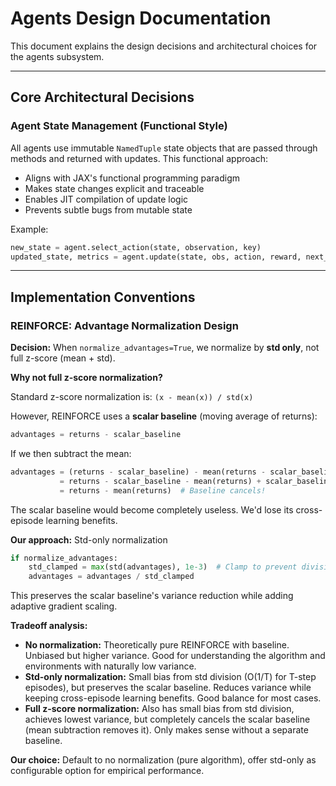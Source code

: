 # Agents Design Documentation

This document explains the design decisions and architectural choices for the agents subsystem.

---

## Core Architectural Decisions

### Agent State Management (Functional Style)

All agents use immutable `NamedTuple` state objects that are passed through methods and returned with updates. This functional approach:
- Aligns with JAX's functional programming paradigm
- Makes state changes explicit and traceable
- Enables JIT compilation of update logic
- Prevents subtle bugs from mutable state

Example:
```python
new_state = agent.select_action(state, observation, key)
updated_state, metrics = agent.update(state, obs, action, reward, next_obs, done, key)
```

---

## Implementation Conventions

### REINFORCE: Advantage Normalization Design

**Decision:** When `normalize_advantages=True`, we normalize by **std only**, not full z-score (mean + std).

**Why not full z-score normalization?**

Standard z-score normalization is: `(x - mean(x)) / std(x)`

However, REINFORCE uses a **scalar baseline** (moving average of returns):
```python
advantages = returns - scalar_baseline
```

If we then subtract the mean:
```python
advantages = (returns - scalar_baseline) - mean(returns - scalar_baseline)
           = returns - scalar_baseline - mean(returns) + scalar_baseline
           = returns - mean(returns)  # Baseline cancels!
```

The scalar baseline would become completely useless. We'd lose its cross-episode learning benefits.

**Our approach:** Std-only normalization
```python
if normalize_advantages:
    std_clamped = max(std(advantages), 1e-3)  # Clamp to prevent division by ~0
    advantages = advantages / std_clamped
```

This preserves the scalar baseline's variance reduction while adding adaptive gradient scaling.

**Tradeoff analysis:**

- **No normalization:** Theoretically pure REINFORCE with baseline. Unbiased but higher variance. Good for understanding the algorithm and environments with naturally low variance.
- **Std-only normalization:** Small bias from std division (O(1/T) for T-step episodes), but preserves the scalar baseline. Reduces variance while keeping cross-episode learning benefits. Good balance for most cases.
- **Full z-score normalization:** Also has small bias from std division, achieves lowest variance, but completely cancels the scalar baseline (mean subtraction removes it). Only makes sense without a separate baseline.

**Our choice:** Default to no normalization (pure algorithm), offer std-only as configurable option for empirical performance.
